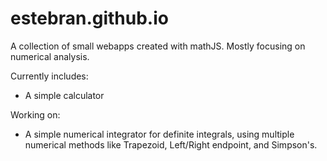 # estebran.github.io
A collection of small webapps created with mathJS. Mostly focusing on numerical analysis.

Currently includes:
* A simple calculator




Working on:
* A simple numerical integrator for definite integrals, using multiple numerical methods like Trapezoid, Left/Right endpoint, and Simpson's.
